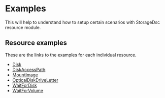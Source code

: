 
# Examples

This will help to understand how to setup certain scenarios with StorageDsc
resource module.

## Resource examples

These are the links to the examples for each individual resource.

- [Disk](Resources/Disk)
- [DiskAccessPath](Resources/DiskAccessPath)
- [MountImage](Resources/MountImage)
- [OpticalDiskDriveLetter](Resources/OpticalDiskDriveLetter)
- [WaitForDisk](Resources/WaitForDisk)
- [WaitForVolume](Resources/WaitForVolume)
